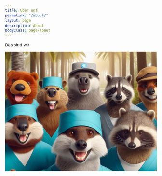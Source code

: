 ```yaml
---
title: Über uns
permalink: "/about/"
layout: page
description: About
bodyClass: page-about
---
```


Das sind wir

![Accounting Services](/images/team/group_photo.jpg)
